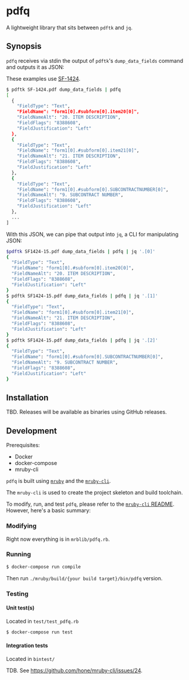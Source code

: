 # pdfq

A lightweight library that sits between `pdftk` and `jq`.

## Synopsis

`pdfq` receives via stdin the output of `pdftk`'s `dump_data_fields` command and outputs it as JSON:

These examples use [SF-1424](http://www.gsa.gov/portal/forms/download/115830).

```bash
$ pdftk SF-1424.pdf dump_data_fields | pdfq
[
  {
    "FieldType": "Text",
    "FieldName": "form1[0].#subform[0].item20[0]",
    "FieldNameAlt": "20. ITEM DESCRIPTION",
    "FieldFlags": "8388608",
    "FieldJustification": "Left"
  },
  {
    "FieldType": "Text",
    "FieldName": "form1[0].#subform[0].item21[0]",
    "FieldNameAlt": "21. ITEM DESCRIPTION",
    "FieldFlags": "8388608",
    "FieldJustification": "Left"
  },
  {
    "FieldType": "Text",
    "FieldName": "form1[0].#subform[0].SUBCONTRACTNUMBER[0]",
    "FieldNameAlt": "9. SUBCONTRACT NUMBER",
    "FieldFlags": "8388608",
    "FieldJustification": "Left"
  },
  ...
]
```

With this JSON, we can pipe that output into `jq`, a CLI for manipulating JSON:

```bash
$pdftk SF1424-15.pdf dump_data_fields | pdfq | jq '.[0]'                   
{
  "FieldType": "Text",
  "FieldName": "form1[0].#subform[0].item20[0]",
  "FieldNameAlt": "20. ITEM DESCRIPTION",
  "FieldFlags": "8388608",
  "FieldJustification": "Left"
}
$ pdftk SF1424-15.pdf dump_data_fields | pdfq | jq '.[1]'
{
  "FieldType": "Text",
  "FieldName": "form1[0].#subform[0].item21[0]",
  "FieldNameAlt": "21. ITEM DESCRIPTION",
  "FieldFlags": "8388608",
  "FieldJustification": "Left"
}
$ pdftk SF1424-15.pdf dump_data_fields | pdfq | jq '.[2]'
{
  "FieldType": "Text",
  "FieldName": "form1[0].#subform[0].SUBCONTRACTNUMBER[0]",
  "FieldNameAlt": "9. SUBCONTRACT NUMBER",
  "FieldFlags": "8388608",
  "FieldJustification": "Left"
}
```

## Installation

TBD. Releases will be available as binaries using GitHub releases.

## Development

Prerequisites:

- Docker
- docker-compose
- mruby-cli

`pdfq` is built using [`mruby`](https://github.com/mruby/mruby) and the [`mruby-cli`](https://github.com/hone/mruby-cli).

The `mruby-cli` is used to create the project skeleton and build toolchain.

To modify, run, and test `pdfq`, please refer to the [`mruby-cli` README](https://github.com/hone/mruby-cli/blob/master/README.md). However, here's a basic summary:

### Modifying

Right now everything is in `mrblib/pdfq.rb`.

### Running

```bash
$ docker-compose run compile
```

Then run `./mruby/build/{your build target}/bin/pdfq` version.

### Testing

#### Unit test(s)

Located in `test/test_pdfq.rb`

```bash
$ docker-compose run test
```

#### Integration tests

Located in `bintest/`

TDB. See https://github.com/hone/mruby-cli/issues/24.
